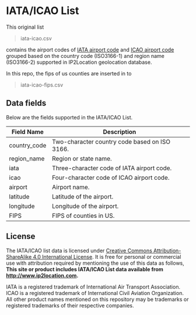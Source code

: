 # IATA/ICAO List
This original list
>iata-icao.csv

contains the airport codes of [IATA airport code](https://en.wikipedia.org/wiki/International_Air_Transport_Association_airport_code) and [ICAO airport code](https://en.wikipedia.org/wiki/International_Civil_Aviation_Organization_airport_code) grouped based on the country code (ISO3166-1) and region name (ISO3166-2) supported in IP2Location geolocation database.

In this repo, the fips of us counties are inserted in to 
>iata-icao-fips.csv

## Data fields
Below are the fields supported in the IATA/ICAO List.

|Field Name|Description|
|---|---|
|country_code|Two-character country code based on ISO 3166.|
|region_name|Region or state name.|
|iata|Three-character code of IATA airport code.|
|icao|Four-character code of ICAO airport code.|
|airport|Airport name.|
|latitude|Latitude of the airport.|
|longitude|Longitude of the airport.|
|FIPS|FIPS of counties in US.|


## License
The IATA/ICAO list data is licensed under [Creative Commons Attribution-ShareAlike 4.0 International License](https://creativecommons.org/licenses/by-sa/4.0/). It is free for personal or commercial use with attribution required by mentioning the use of this data as follows,
**This site or product includes IATA/ICAO List data available from <a href="https://www.ip2location.com">http://www.ip2location.com</a>.**

IATA is a registered trademark of International Air Transport Association.   
ICAO is a registered trademark of International Civil Aviation Organization.   
All other product names mentioned on this repository may be trademarks or registered trademarks of their respective companies.
